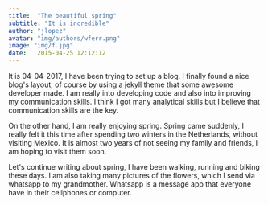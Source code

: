 ```yaml
---
title:  "The beautiful spring"
subtitle: "It is incredible"
author: "jlopez"
avatar: "img/authors/wferr.png"
image: "img/f.jpg"
date:   2015-04-25 12:12:12
---
```

It is 04-04-2017, I have been trying to set up a blog. I finally found a nice blog's layout, of course by using a jekyll theme that 
some awesome developer made. I am really into developing code and also into improving my communication skills. I think I got 
many analytical skills but I believe that communication skills are the key. 

On the other hand, I am really enjoying spring. Spring came suddenly, I really felt it this time after spending two winters in 
the Netherlands, without visiting Mexico. It is almost two years of not seeing my family and friends, I am hoping to visit them 
soon. 

Let's continue writing about spring, I have been walking, running and biking these days. I am also taking many pictures of the 
flowers, which I send via whatsapp to my grandmother. Whatsapp is a message app that everyone have in their cellphones or computer.
